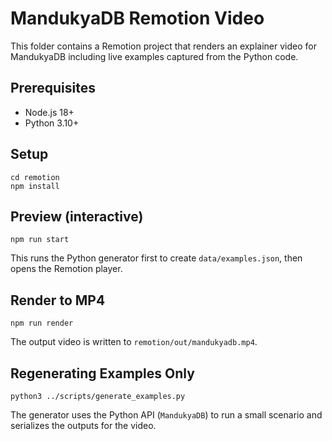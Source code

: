# MandukyaDB Remotion Video

This folder contains a Remotion project that renders an explainer video for MandukyaDB including live examples captured from the Python code.

## Prerequisites

- Node.js 18+
- Python 3.10+

## Setup

```
cd remotion
npm install
```

## Preview (interactive)

```
npm run start
```

This runs the Python generator first to create `data/examples.json`, then opens the Remotion player.

## Render to MP4

```
npm run render
```

The output video is written to `remotion/out/mandukyadb.mp4`.

## Regenerating Examples Only

```
python3 ../scripts/generate_examples.py
```

The generator uses the Python API (`MandukyaDB`) to run a small scenario and serializes the outputs for the video.


